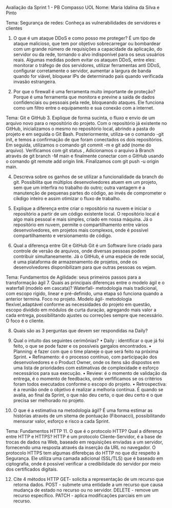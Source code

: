 Avaliação da Sprint 1 - PB Compasso UOL
Nome: Maria Idalina da Silva e Pinto


Tema: Segurança de redes: Conheça as vulnerabilidades de servidores e clientes 
1. O que é um ataque DDoS e como posso me proteger?
   É um tipo de ataque malicioso, que tem por objetivo sobrecarregar ou bombardear com um grande número de requisições a capacidade da aplicação, do servidor ou da rede, tornando o alvo indisponível para os seus usuários reais. Algumas medidas podem evitar os ataquen DDoS, entre eles: monitorar o tráfego de dos servidores, utilizar ferramentas anti DDoS, configurar corretamente o servidor, aumentar a largura de banda quando for viável, bloquear IPs de determinado país quando verificada invasão estrangeira.

2. Por que o firewall é uma ferramenta muito importante de proteção?
   Porque é uma ferramenta que monitora e previne a saída de dados confidenciais ou pessoais pela rede, bloqueando ataques. Ele funciona como um filtro entre o equipamento e sua conexão com a internet.


Tema: Git e GitHub 
3. Explique de forma sucinta, o fluxo e envio de um arquivo novo para o 
repositório do projeto.
   Com o repositório já existente no GitHub, inicializamos o mesmo no repositório local, abrindo a pasta do projeto e em seguida o Git Bash. Posteriormente, utiliza-se o comando -git init, e temos a confirmação de que foram conectados os dois repositórios. Em seguida, utilizamos o comando git commit -m  e  git add (nome do arquivo). Verificamos com git status , Adicionamos o arquivo à Branch através de git branch -M main e finalmente conectar com o GitHub usando o comando git remote add origin link. Finalizamos com git push -u origin main.

4. Descreva sobre os ganhos de se utilizar a funcionalidade da branch do git.
   Possibilita que múltiplos desenvolvedores atuem em um projeto, sem que um interfira no trabalho do outro; outra vantagem é a manutenção de pequenas partes do código, ao invés de comprometer o cíkdigo inteiro e assim otimizar o fluxo de trabalho.

5. Explique a diferença entre criar o repositório na nuvem e iniciar o repositório a 
partir de um código existente local.
   O repositório local é algo mais pessoal e mais simples, criado em nossa máquina. Já o repositório em nuvem, permite o compartilhamento entre vários desenvolvedores, em projetos mais complexos, onde é possível compartilhamento e versionamento de código.

6. Qual a diferença entre Git e GitHub
   Git é um Software livre criado para controle de versão de arquivos, onde diversas pessoas podem contribuir simultaneamente. Já o GitHub, é uma espécie de rede social, é uma plataforma de armazenamento de projetos, onde os desenvolvedores disponibilizam para que outras pessoas os vejam.


Tema: Fundamentos de Agilidade: seus primeiros passos para a transformação ágil 
7. Quais as principais diferenças entre o modelo ágil e o waterfall (modelo em 
   cascata)?
   Waterfall- metodologia mais tradicional, com escopo rígido, linear e pré-definido, uma etapa só funciona quando a anterior termina.  Foco no projeto.
   Modelo ágil- metodologia flexível,adaptável conforme as necessidades do projeto em questão, escopo dividido em módulos de curta duração, agregando mais valor a cada entrega, possibilitando ajustes ou correções sempre que necessário. O foco é o cliente.
   
8. Quais são as 3 perguntas que devem ser respondidas na Daily?

9. Qual o intuito das seguintes cerimônias?
• Daily : identificar o que já foi feito, o que se pode fazer e os possíveis gargalos encontrados.
• Planning: é fazer com que o time planeje o que será feito na próxima Sprint.
• Refinamento: é o processo contínuo, com participação dos desenvolvedores e o Product Owner, onde os itens são dispostos em uma lista de prioridades com estimativas de complexidade e esforço necessários para sua execução.
• Review: é o momento de validação da entrega, é o momento de feedbacks, onde verfificamos se os critérios foram todos executados conforme o escopo do projeto.
• Retrospectiva: é a reunião onde o objetivo é realizar a melhoria contínua. É quando se avalia, ao final da Sprint, o que não deu certo, o que deu certo e o que precisa ser melhorado no projeto.

10. O que é a estimativa na metodologia ágil?
    É uma forma estimar as histórias através de um sitema de pontuação (Fibonacci), possibilitando mensurar valor, esforço e risco a cada Sprint.

Tema: Fundamentos HTTP
11. O que é o protocolo HTTP? Qual a diferença entre HTTP e HTTPS?
    HTTP é um protocolo Cliente-Servidor, é a base de trocas de dados na Web, baseado em requisições enviadas a um servidor, fornecendo uma resposta através da inserção da URL no navegador.
    O protocolo HTTPS tem algumas diferebças do HTTP no que diz respeito à Segurança. Ele utiliza uma camada adicional (SSL/TLS) que é baseado em ciptografia, onde é possível verificar a 
    credibilidade do servidor por meio dos certificados digitais.

12. Cite 4 métodos HTTP
    GET- solicita a representação de um recurso que retorna dados.
    POST - submete uma entidade a um recurso que causa mudança de estado no recurso ou no servidor. 
    DELETE - remove um recurso específico.
    PATCH - aplica modificações parciais em um recurso.